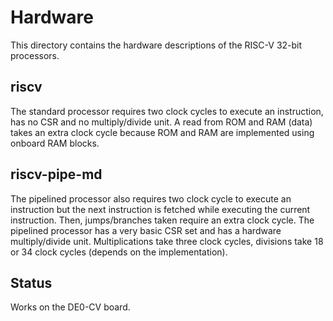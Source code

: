 # Hardware

This directory contains the hardware descriptions of the
RISC-V 32-bit processors.


## riscv

The standard processor requires two clock cycles to execute
an instruction, has no CSR and no multiply/divide unit. A
read from ROM and RAM (data) takes an extra clock cycle because
ROM and RAM are implemented using onboard RAM blocks.

## riscv-pipe-md

The pipelined processor also requires two clock cycle to execute
an instruction but the next instruction is fetched while
executing the current instruction. Then, jumps/branches taken
require an extra clock cycle. The pipelined processor has a
very basic CSR set and has a hardware multiply/divide unit.
Multiplications take three clock cycles, divisions take 18
or 34 clock cycles (depends on the implementation).

## Status

Works on the DE0-CV board.
